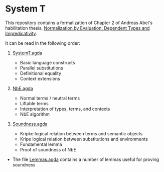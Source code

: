 # System T

This repository contains a formalization of Chapter 2 of Andreas Abel's habilitation thesis,
[Normalization by Evaluation: Dependent Types and Impredicativity](https://www.cse.chalmers.se/~abela/habil.pdf).

It can be read in the following order:

1) [SystemT.agda](./SystemT.lagda.md)
    * Basic language constructs
    * Parallel substitutions
    * Definitional equality
    * Context extensions

2) [NbE.agda](./NbE.agda)
    * Normal terms / neutral terms
    * Liftable terms
    * Interpretation of types, terms, and contexts
    * NbE algorithm

3) [Soundness.agda](./Soundness.agda)
    * Kripke logical relation between terms and semantic objects
    * Kripe logical relation between substitutions and environments
    * Fundamental lemma
    * Proof of soundness of NbE
    
* The file [Lemmas.agda](./Lemmas.agda) contains a number of lemmas useful for proving soundness
